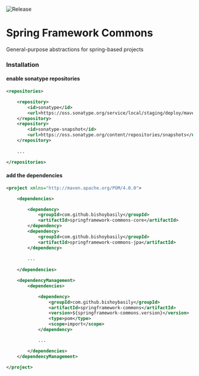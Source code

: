 ![Release](https://github.com/bishoybasily/springframework-commons/workflows/Release/badge.svg)

# Spring Framework Commons

General-purpose abstractions for spring-based projects

### Installation

#### enable sonatype repositories

```xml
<repositories>

    <repository>
        <id>sonatype</id>
        <url>https://oss.sonatype.org/service/local/staging/deploy/maven2/</url>
    </repository>
    <repository>
        <id>sonatype-snapshot</id>
        <url>https://oss.sonatype.org/content/repositories/snapshots</url>
    </repository>
    
    ...

</repositories>
```

#### add the dependencies

```xml
<project xmlns="http://maven.apache.org/POM/4.0.0">

    <dependencies>

        <dependency>
            <groupId>com.github.bishoybasily</groupId>
            <artifactId>springframework-commons-core</artifactId>
        </dependency>
        <dependency>
            <groupId>com.github.bishoybasily</groupId>
            <artifactId>springframework-commons-jpa</artifactId>
        </dependency>
        
        ...
        
    </dependencies>

    <dependencyManagement>
        <dependencies>

            <dependency>
                <groupId>com.github.bishoybasily</groupId>
                <artifactId>springframework-commons</artifactId>
                <version>${springframework-commons.version}</version>
                <type>pom</type>
                <scope>import</scope>
            </dependency>

            ...

        </dependencies>
    </dependencyManagement>
    
</project>
```

